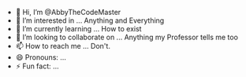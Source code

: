 - 👋 Hi, I’m @AbbyTheCodeMaster
- 👀 I’m interested in ... Anything and Everything
- 🌱 I’m currently learning ... How to exist
- 💞️ I’m looking to collaborate on ... Anything my Professor tells me too
- 📫 How to reach me ... Don't.
- 😄 Pronouns: ... 
- ⚡ Fun fact: ... 

<!---
AbbyTheCodeMaster/AbbyTheCodeMaster is a ✨ special ✨ repository because its `README.md` (this file) appears on your GitHub profile.
You can click the Preview link to take a look at your changes.
--->

